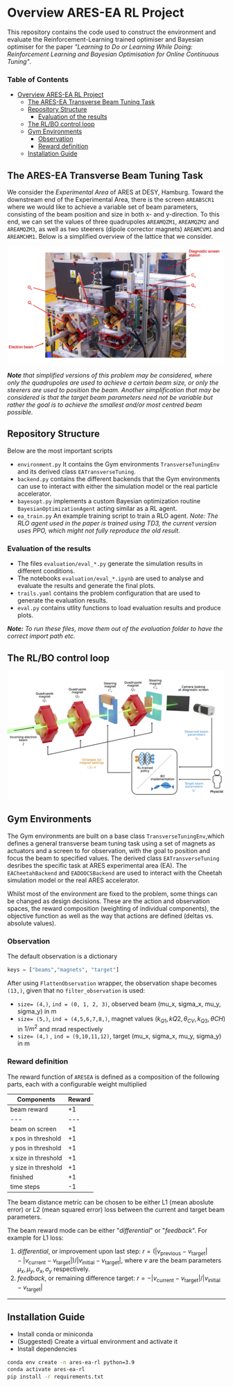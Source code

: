 # Overview ARES-EA RL Project

This repository contains the code used to construct the environment and evaluate the Reinforcement-Learning trained optimiser and Bayesian optimiser for the paper _"Learning to Do or Learning While Doing: Reinforcement Learning and Bayesian Optimisation for Online Continuous Tuning"_.

### Table of Contents
- [Overview ARES-EA RL Project](#overview-ares-ea-rl-project)
  - [The ARES-EA Transverse Beam Tuning Task](#the-ares-ea-transverse-beam-tuning-task)
  - [Repository Structure](#repository-structure)
    - [Evaluation of the results](#evaluation-of-the-results)
  - [The RL/BO control loop](#the-rlbo-control-loop)
  - [Gym Environments](#gym-environments)
    - [Observation](#observation)
    - [Reward definition](#reward-definition)
  - [Installation Guide](#installation-guide)

## The ARES-EA Transverse Beam Tuning Task

We consider the _Experimental Area_ of ARES at DESY, Hamburg. Toward the downstream end of the Experimental Area, there is the screen `AREABSCR1` where we would like to achieve a variable set of beam parameters, consisting of the beam position and size in both x- and y-direction.
To this end, we can set the values of three quadrupoles `AREAMQZM1`, `AREAMQZM2` and `AREAMQZM3`, as well as two steerers (dipole corrector magnets) `AREAMCVM1` and `AREAMCHM1`. Below is a simplified overview of the lattice that we consider.

<img src="figures/ares_ea_photo_annotated.jpg" alt="ARES EA Lattice" width="500">

*__Note__ that simplified versions of this problem may be considered, where only the quadrupoles are used to achieve a certain beam size, or only the steerers are used to position the beam. Another simplification that may be considered is that the target beam parameters need not be variable but rather the goal is to achieve the smallest and/or most centred beam possible.*

## Repository Structure

Below are the most important scripts

- `environment.py` It contains the Gym environments `TransverseTuningEnv`  and its derived class `EATransverseTuning`.
- `backend.py` contains the different backends that the Gym environments can use to interact with either the simulation model or the real particle accelerator.
- `bayesopt.py` implements a custom Bayesian optimization routine `BayesianOptimizationAgent` acting similar as a RL agent.
- `ea_train.py` An example training script to train a RLO agent. _Note: The RLO agent used in the paper is trained using TD3, the current version uses PPO, which might not fully reproduce the old result._

### Evaluation of the results

- The files `evaluation/eval_*.py` generate the simulation results in different conditions.
- The notebooks `evaluation/eval_*.ipynb` are used to analyse and evaluate the results and generate the final plots.
- `trails.yaml` contains the problem configuration that are used to generate the evaluation results.
- `eval.py` contains utlity functions to load evaluation results and produce plots.

*__Note:__ To run these files, move them out of the evaluation folder to have the correct import path etc.*

## The RL/BO control loop

<img src="figures/ARES_EA_RL_Loop.jpg" alt="ARES EA RL Loop" width="500">

## Gym Environments

The Gym environments are built on a base class `TransverseTuningEnv`,which defines a general transverse beam tuning task using a set of magnets as actuators and a screen to for observation, with the goal to position and focus the beam to specified values.
The derived class `EATransverseTuning` desribes the specific task at ARES experimental area (EA).
The `EACheetahBackend` and `EADOOCSBackend` are used to interact with the Cheetah simulation model or the real ARES accelerator.

Whilst most of the environment are fixed to the problem, some things can be changed as design decisions. These are the action and observation spaces, the reward composition (weighting of individual components), the objective function as well as the way that actions are defined (deltas vs. absolute values).

### Observation

The default observation is a dictionary

```python
keys = ["beams","magnets", "target"]
```

After using `FlattenObservation` wrapper, the observation shape becomes `(13,)`, given that no `filter_observation` is used:

- `size= (4,)`, `ind = (0, 1, 2, 3)`, observed beam (mu_x, sigma_x, mu_y, sigma_y) in m
- `size= (5,)`, `ind = (4,5,6,7,8,)`, magnet values $(k_{Q1}, k{Q2}, \theta_{CV}, k_{Q3}, \theta{CH})$ in $1/m^2$ and mrad respectively
- `size= (4,)` ,  `ind = (9,10,11,12)`,  target (mu_x, sigma_x, mu_y, sigma_y) in m

### Reward definition

The reward function of `ARESEA` is defined as a composition of the following parts, each with a configurable weight multiplied

|Components    | Reward   |
|--- |--- |
|beam reward    | +1   |
|--- |--- |
|beam on screen    | +1   |
|x pos in threshold    | +1   |
|y pos in threshold    | +1   |
|x size in threshold    | +1   |
|y size in threshold    | +1   |
|finished    | +1   |
|time steps   | -1   |

The beam distance metric can be chosen to be either L1 (mean aboslute error) or L2 (mean squared error) loss between the current and target beam parameters.

The beam reward mode can be either "_differential_" or "_feedback_". For example for L1 loss:

1. _differential_, or improvement upon last step:  $r = \left(|v_\textrm{previous} - v_\textrm{target}| - |v_\textrm{current} - v_\textrm{target}| \right) / |v_\textrm{initial} - v_\textrm{target}|$, where $v$ are the beam parameters $\mu_x, \mu_y, \sigma_x, \sigma_y$ respectively.
2. _feedback_, or remaining difference target: $r = - |v_\textrm{current} - v_\textrm{target}| / |v_\textrm{initial} - v_\textrm{target}|$

---

## Installation Guide

- Install conda or miniconda
- (Suggested) Create a virtual environment and activate it
- Install dependencies

```sh
conda env create -n ares-ea-rl python=3.9
conda activate ares-ea-rl
pip install -r requirements.txt
```
  
